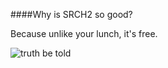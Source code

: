 ﻿

####Why is SRCH2 so good?

Because unlike your lunch, it's free.

![truth be told](http://i.imgur.com/jacoj.jpg)
